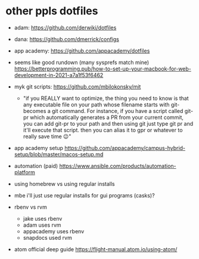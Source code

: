 # other ppls dotfiles

* adam: https://github.com/derwiki/dotfiles
* dana: https://github.com/dmerrick/configs
* app academy: https://github.com/appacademy/dotfiles

* seems like good rundown (many sysprefs match mine) https://betterprogramming.pub/how-to-set-up-your-macbook-for-web-development-in-2021-a7a1f53f6462


* myk git scripts: https://github.com/mbilokonsky/mit
  * "if you REALLY want to optimize, the thing you need to know is that any executable file on your path whose filename starts with git- becomes a git command.
For instance, if you have a script called git-pr which automatically generates a PR from your current commit, you can add git-pr to your path and then using git just type git pr and it'll execute that script.
then you can alias it to gpr or whatever to really save time :wink:"

* app academy setup https://github.com/appacademy/campus-hybrid-setup/blob/master/macos-setup.md


* automation (paid) https://www.ansible.com/products/automation-platform

* using homebrew vs using regular installs
 * mbe i'll just use regular installs for gui programs (casks)?

* rbenv vs rvm
  * jake uses rbenv
  * adam uses rvm
  * appacademy uses rbenv
  * snapdocs used rvm

* atom official deep guide https://flight-manual.atom.io/using-atom/

